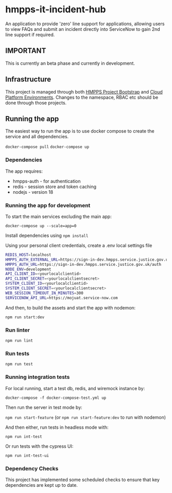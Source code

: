 # hmpps-it-incident-hub
An application to provide 'zero' line support for applications, allowing users to view FAQs and submit an incident directly into ServiceNow to gain 2nd line support if required.

## IMPORTANT
This is currently an beta phase and currently in development.

## Infrastructure

This project is managed through both [HMPPS Project Bootstrap](https://github.com/ministryofjustice/hmpps-project-bootstrap) and [Cloud Platform Environments](https://github.com/ministryofjustice/cloud-platform-environments). Changes to the namespace, RBAC etc should be done through those projects.

## Running the app
The easiest way to run the app is to use docker compose to create the service and all dependencies. 

`docker-compose pull`
`docker-compose up`

### Dependencies
The app requires: 
* hmpps-auth - for authentication
* redis - session store and token caching
* nodejs - version 18

### Running the app for development

To start the main services excluding the main app: 

`docker-compose up --scale=app=0`

Install dependencies using `npm install`

Using your personal client credentials, create a .env local settings file

```bash
REDIS_HOST=localhost
HMPPS_AUTH_EXTERNAL_URL=https://sign-in-dev.hmpps.service.justice.gov.uk/auth
HMPPS_AUTH_URL=https://sign-in-dev.hmpps.service.justice.gov.uk/auth
NODE_ENV=development
API_CLIENT_ID=<yourlocalclientid>
API_CLIENT_SECRET=<yourlocalclientsecret>
SYSTEM_CLIENT_ID=<yourlocalclientid>
SYSTEM_CLIENT_SECRET=<yourlocalclientsecret>
WEB_SESSION_TIMEOUT_IN_MINUTES=300
SERVICENOW_API_URL=https://mojuat.service-now.com
```

And then, to build the assets and start the app with nodemon:

`npm run start:dev`

### Run linter

`npm run lint`

### Run tests

`npm run test`

### Running integration tests

For local running, start a test db, redis, and wiremock instance by:

`docker-compose -f docker-compose-test.yml up`

Then run the server in test mode by:

`npm run start-feature` (or `npm run start-feature:dev` to run with nodemon)

And then either, run tests in headless mode with:

`npm run int-test`
 
Or run tests with the cypress UI:

`npm run int-test-ui`


### Dependency Checks

This project has implemented some scheduled checks to ensure that key dependencies are kept up to date.
